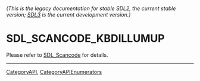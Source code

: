 ###### (This is the legacy documentation for stable SDL2, the current stable version; [SDL3](https://wiki.libsdl.org/SDL3/) is the current development version.)
# SDL_SCANCODE_KBDILLUMUP

Please refer to [SDL_Scancode](SDL_Scancode) for details.

----
[CategoryAPI](CategoryAPI), [CategoryAPIEnumerators](CategoryAPIEnumerators)

